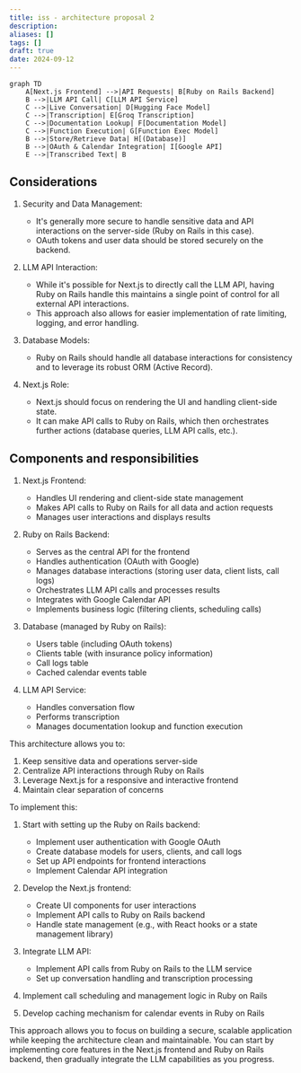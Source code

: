 ```yaml
---
title: iss - architecture proposal 2
description: 
aliases: []
tags: []
draft: true
date: 2024-09-12
---
```



```mermaid
graph TD
    A[Next.js Frontend] -->|API Requests| B[Ruby on Rails Backend]
    B -->|LLM API Call| C[LLM API Service]
    C -->|Live Conversation| D[Hugging Face Model]
    C -->|Transcription| E[Groq Transcription]
    C -->|Documentation Lookup| F[Documentation Model]
    C -->|Function Execution| G[Function Exec Model]
    B -->|Store/Retrieve Data| H[(Database)]
    B -->|OAuth & Calendar Integration| I[Google API]
    E -->|Transcribed Text| B
```


## Considerations
1. Security and Data Management:
   - It's generally more secure to handle sensitive data and API interactions on the server-side (Ruby on Rails in this case).
   - OAuth tokens and user data should be stored securely on the backend.

2. LLM API Interaction:
   - While it's possible for Next.js to directly call the LLM API, having Ruby on Rails handle this maintains a single point of control for all external API interactions.
   - This approach also allows for easier implementation of rate limiting, logging, and error handling.

3. Database Models:
   - Ruby on Rails should handle all database interactions for consistency and to leverage its robust ORM (Active Record).

4. Next.js Role:
   - Next.js should focus on rendering the UI and handling client-side state.
   - It can make API calls to Ruby on Rails, which then orchestrates further actions (database queries, LLM API calls, etc.).

## Components and responsibilities

1. Next.js Frontend:
   - Handles UI rendering and client-side state management
   - Makes API calls to Ruby on Rails for all data and action requests
   - Manages user interactions and displays results

2. Ruby on Rails Backend:
   - Serves as the central API for the frontend
   - Handles authentication (OAuth with Google)
   - Manages database interactions (storing user data, client lists, call logs)
   - Orchestrates LLM API calls and processes results
   - Integrates with Google Calendar API
   - Implements business logic (filtering clients, scheduling calls)

3. Database (managed by Ruby on Rails):
   - Users table (including OAuth tokens)
   - Clients table (with insurance policy information)
   - Call logs table
   - Cached calendar events table

4. LLM API Service:
   - Handles conversation flow
   - Performs transcription
   - Manages documentation lookup and function execution

This architecture allows you to:
1. Keep sensitive data and operations server-side
2. Centralize API interactions through Ruby on Rails
3. Leverage Next.js for a responsive and interactive frontend
4. Maintain clear separation of concerns

To implement this:

1. Start with setting up the Ruby on Rails backend:
   - Implement user authentication with Google OAuth
   - Create database models for users, clients, and call logs
   - Set up API endpoints for frontend interactions
   - Implement Calendar API integration

2. Develop the Next.js frontend:
   - Create UI components for user interactions
   - Implement API calls to Ruby on Rails backend
   - Handle state management (e.g., with React hooks or a state management library)

3. Integrate LLM API:
   - Implement API calls from Ruby on Rails to the LLM service
   - Set up conversation handling and transcription processing

4. Implement call scheduling and management logic in Ruby on Rails

5. Develop caching mechanism for calendar events in Ruby on Rails

This approach allows you to focus on building a secure, scalable application while keeping the architecture clean and maintainable. You can start by implementing core features in the Next.js frontend and Ruby on Rails backend, then gradually integrate the LLM capabilities as you progress.